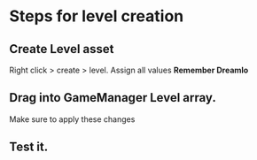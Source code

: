 # Steps for level creation
## Create Level asset
Right click > create > level. Assign all values **Remember Dreamlo**
## Drag into GameManager Level array.
Make sure to apply these changes
## Test it.
